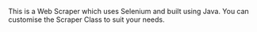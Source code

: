 This is a Web Scraper which uses Selenium and built using Java.
You can customise the Scraper Class to suit your needs.
